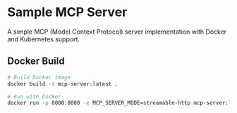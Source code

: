 # Sample MCP Server

A simple MCP (Model Context Protocol) server implementation with Docker and Kubernetes support.

## Docker Build

```bash
# Build Docker image
docker build -t mcp-server:latest .

# Run with Docker
docker run -p 8000:8000 -e MCP_SERVER_MODE=streamable-http mcp-server:latest
```
